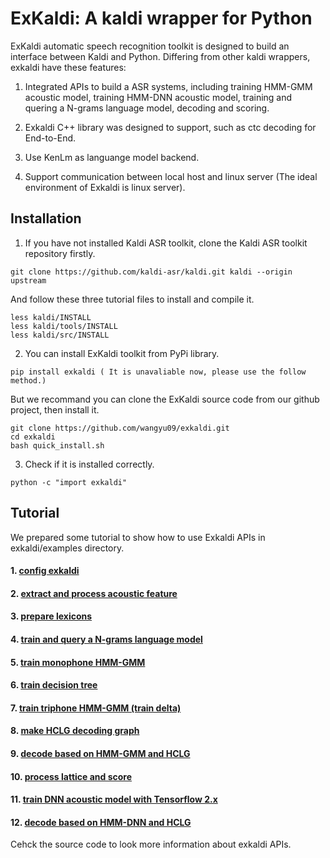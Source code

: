 # ExKaldi: A kaldi wrapper for Python
ExKaldi automatic speech recognition toolkit is designed to build an interface between Kaldi and Python. 
Differing from other kaldi wrappers, exkaldi have these features:

1. Integrated APIs to build a ASR systems, including training HMM-GMM acoustic model, training HMM-DNN acoustic model, training and quering a N-grams language model, decoding and scoring.

2. Exkaldi C++ library was designed to support, such as ctc decoding for End-to-End. 

3. Use KenLm as languange model backend.

4. Support communication between local host and linux server (The ideal environment of Exkaldi is linux server).

## Installation
1. If you have not installed Kaldi ASR toolkit, clone the Kaldi ASR toolkit repository firstly.
```
git clone https://github.com/kaldi-asr/kaldi.git kaldi --origin upstream
```
And follow these three tutorial files to install and compile it.
```
less kaldi/INSTALL
less kaldi/tools/INSTALL
less kaldi/src/INSTALL
```

2. You can install ExKaldi toolkit from PyPi library.
```
pip install exkaldi ( It is unavaliable now, please use the follow method.)
```
But we recommand you can clone the ExKaldi source code from our github project, then install it.
```
git clone https://github.com/wangyu09/exkaldi.git
cd exkaldi
bash quick_install.sh
```

3. Check if it is installed correctly.
```
python -c "import exkaldi"
```


## Tutorial

We prepared some tutorial to show how to use Exkaldi APIs in exkaldi/examples directory. 

#### 1. [config exkaldi](examples/01_config_exkaldi.ipynb)
#### 2. [extract and process acoustic feature](examples/02_feature_processing.ipynb)
#### 3. [prepare lexicons](examples/03_prepare_lexicons.ipynb)
#### 4. [train and query a N-grams language model](examples/04_train_and_query_language_model.ipynb)
#### 5. [train monophone HMM-GMM](examples/05_train_mono_HMM-GMM.ipynb)
#### 6. [train decision tree](examples/06_train_decision_tree.ipynb)
#### 7. [train triphone HMM-GMM (train delta)](07_train_triphone_HMM-GMM_delta.ipynb)
#### 8. [make HCLG decoding graph](examples/08_make_HCLG_decode_graph.ipynb)
#### 9. [decode based on HMM-GMM and HCLG](examples/09_decode_back_HMM-GMM_and_WFST.ipynb)
#### 10. [process lattice and score](examples/10_process_lattice_and_score.ipynb)
#### 11. [train DNN acoustic model with Tensorflow 2.x](examples/11_train_DNN_acoustic_model_with_tensorflow.ipynb)
#### 12. [decode based on HMM-DNN and HCLG](examples/12_decode_back_HMM-DNN_and_WFST.ipynb)

Cehck the source code to look more information about exkaldi APIs.